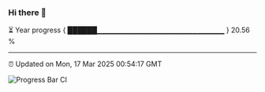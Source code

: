 ### Hi there 👋

⏳ Year progress { ██████▁▁▁▁▁▁▁▁▁▁▁▁▁▁▁▁▁▁▁▁▁▁▁▁ } 20.56 %

---

⏰ Updated on Mon, 17 Mar 2025 00:54:17 GMT

![Progress Bar CI](https://github.com/Shyam-Makwana/GitHub-Actions-Demo/workflows/Progress%20Bar%20CI/badge.svg)
